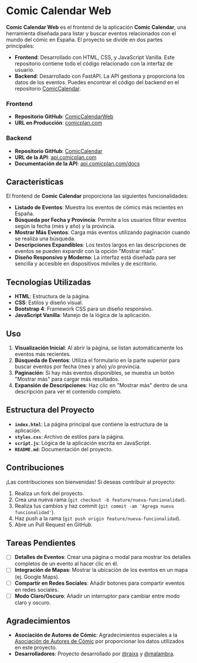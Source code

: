 # Comic Calendar Web

**Comic Calendar Web** es el frontend de la aplicación **Comic Calendar**, una herramienta diseñada para listar y buscar eventos relacionados con el mundo del cómic en España. El proyecto se divide en dos partes principales:

- **Frontend**: Desarrollado con HTML, CSS, y JavaScript Vanilla. Este repositorio contiene todo el código relacionado con la interfaz de usuario.
- **Backend**: Desarrollado con FastAPI. La API gestiona y proporciona los datos de los eventos. Puedes encontrar el código del backend en el repositorio [ComicCalendar](https://github.com/malambra/comicCalendar).

### Frontend

- **Repositorio GitHub**: [ComicCalendarWeb](https://github.com/Raixs/ComicCalendarWeb)
- **URL en Producción**: [comicplan.com](https://comicplan.com)

### Backend

- **Repositorio GitHub**: [ComicCalendar](https://github.com/malambra/comicCalendar)
- **URL de la API**: [api.comicplan.com](https://api.comicplan.com)
- **Documentación de la API**: [api.comicplan.com/docs](https://api.comicplan.com/docs)

## Características

El frontend de **Comic Calendar** proporciona las siguientes funcionalidades:

- **Listado de Eventos**: Muestra los eventos de cómics más recientes en España.
- **Búsqueda por Fecha y Provincia**: Permite a los usuarios filtrar eventos según la fecha (mes y año) y la provincia.
- **Mostrar Más Eventos**: Carga más eventos utilizando paginación cuando se realiza una búsqueda.
- **Descripciones Expandibles**: Los textos largos en las descripciones de eventos se pueden expandir con la opción "Mostrar más".
- **Diseño Responsivo y Moderno**: La interfaz está diseñada para ser sencilla y accesible en dispositivos móviles y de escritorio.

## Tecnologías Utilizadas

- **HTML**: Estructura de la página.
- **CSS**: Estilos y diseño visual.
- **Bootstrap 4**: Framework CSS para un diseño responsivo.
- **JavaScript Vanilla**: Manejo de la lógica de la aplicación.

## Uso

1. **Visualización Inicial**: Al abrir la página, se listan automáticamente los eventos más recientes.
2. **Búsqueda de Eventos**: Utiliza el formulario en la parte superior para buscar eventos por fecha (mes y año) y/o provincia.
3. **Paginación**: Si hay más eventos disponibles, se muestra un botón "Mostrar más" para cargar más resultados.
4. **Expansión de Descripciones**: Haz clic en "Mostrar más" dentro de una descripción para ver el contenido completo.

## Estructura del Proyecto

- **`index.html`**: La página principal que contiene la estructura de la aplicación.
- **`styles.css`**: Archivo de estilos para la página.
- **`script.js`**: Lógica de la aplicación escrita en JavaScript.
- **`README.md`**: Documentación del proyecto.

## Contribuciones

¡Las contribuciones son bienvenidas! Si deseas contribuir al proyecto:

1. Realiza un fork del proyecto.
2. Crea una nueva rama (`git checkout -b feature/nueva-funcionalidad`).
3. Realiza tus cambios y haz commit (`git commit -am 'Agrega nueva funcionalidad'`).
4. Haz push a la rama (`git push origin feature/nueva-funcionalidad`).
5. Abre un Pull Request en GitHub.

## Tareas Pendientes

- [ ]  **Detalles de Eventos**: Crear una página o modal para mostrar los detalles completos de un evento al hacer clic en él.
- [ ]  **Integración de Mapas**: Mostrar la ubicación de los eventos en un mapa (ej. Google Maps).
- [ ]  **Compartir en Redes Sociales**: Añadir botones para compartir eventos en redes sociales.
- [ ]  **Modo Claro/Oscuro**: Añadir un interruptor para cambiar entre modo claro y oscuro.

## Agradecimientos

- **Asociación de Autores de Cómic**: Agradecimientos especiales a la [Asociación de Autores de Cómic](https://www.autoresdecomic.com/) por proporcionar los datos utilizados en este proyecto.
- **Desarrolladores**: Proyecto desarrollado por [@raixs](https://github.com/Raixs) y [@malambra](https://github.com/malambra).
